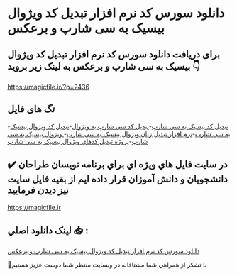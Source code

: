 # دانلود سورس کد نرم افزار تبدیل کد ویژوال بیسیک به سی شارپ و برعکس

## برای دریافت دانلود سورس کد نرم افزار تبدیل کد ویژوال بیسیک به سی شارپ و برعکس به لینک زیر بروید 👇

https://magicfile.ir/?p=2436

## تگ های فایل

-[تبدیل کد بیسیک به سی شارپ](https://magicfile.ir/product/%d8%aa%d8%a8%d8%af%db%8c%d9%84-%da%a9%d8%af-%d9%88%db%8c%da%98%d9%88%d8%a7%d9%84-%d8%a8%db%8c%d8%b3%db%8c%da%a9-%d8%a8%d9%87-%d8%b3%db%8c-%d8%b4%d8%a7%d8%b1%d9%be-%d8%a8%d8%b1%d8%b9%da%a9%d8%b3/)-[تبدیل کد سی شارپ به ویژوال](https://magicfile.ir/product/%d8%aa%d8%a8%d8%af%db%8c%d9%84-%da%a9%d8%af-%d9%88%db%8c%da%98%d9%88%d8%a7%d9%84-%d8%a8%db%8c%d8%b3%db%8c%da%a9-%d8%a8%d9%87-%d8%b3%db%8c-%d8%b4%d8%a7%d8%b1%d9%be-%d8%a8%d8%b1%d8%b9%da%a9%d8%b3/)-[تبدیل کد ویژوال بیسیک به سی شارپ](https://magicfile.ir/product/%d8%aa%d8%a8%d8%af%db%8c%d9%84-%da%a9%d8%af-%d9%88%db%8c%da%98%d9%88%d8%a7%d9%84-%d8%a8%db%8c%d8%b3%db%8c%da%a9-%d8%a8%d9%87-%d8%b3%db%8c-%d8%b4%d8%a7%d8%b1%d9%be-%d8%a8%d8%b1%d8%b9%da%a9%d8%b3/)-[نرم افزار تبدیل زبان ویژوال بیسیک به سی شارپ](https://magicfile.ir/product/%d8%aa%d8%a8%d8%af%db%8c%d9%84-%da%a9%d8%af-%d9%88%db%8c%da%98%d9%88%d8%a7%d9%84-%d8%a8%db%8c%d8%b3%db%8c%da%a9-%d8%a8%d9%87-%d8%b3%db%8c-%d8%b4%d8%a7%d8%b1%d9%be-%d8%a8%d8%b1%d8%b9%da%a9%d8%b3/)-[ ویژوال بیسیک به سی شارپ](https://magicfile.ir/product/%d8%aa%d8%a8%d8%af%db%8c%d9%84-%da%a9%d8%af-%d9%88%db%8c%da%98%d9%88%d8%a7%d9%84-%d8%a8%db%8c%d8%b3%db%8c%da%a9-%d8%a8%d9%87-%d8%b3%db%8c-%d8%b4%d8%a7%d8%b1%d9%be-%d8%a8%d8%b1%d8%b9%da%a9%d8%b3/)-[پروژه تبدیل کدهای ویژوال بیسیک به سی شارپ](https://magicfile.ir/product/%d8%aa%d8%a8%d8%af%db%8c%d9%84-%da%a9%d8%af-%d9%88%db%8c%da%98%d9%88%d8%a7%d9%84-%d8%a8%db%8c%d8%b3%db%8c%da%a9-%d8%a8%d9%87-%d8%b3%db%8c-%d8%b4%d8%a7%d8%b1%d9%be-%d8%a8%d8%b1%d8%b9%da%a9%d8%b3/)

## ✔️ در سايت فايل هاي ويژه اي براي برنامه نويسان طراحان دانشجويان و دانش آموزان قرار داده ايم از بقيه فايل سايت نيز ديدن فرماييد

https://magicfile.ir


## لينک دانلود اصلي 📥 :

[دانلود سورس کد نرم افزار تبدیل کد ویژوال بیسیک به سی شارپ و برعکس](https://magicfile.ir/product/%d8%aa%d8%a8%d8%af%db%8c%d9%84-%da%a9%d8%af-%d9%88%db%8c%da%98%d9%88%d8%a7%d9%84-%d8%a8%db%8c%d8%b3%db%8c%da%a9-%d8%a8%d9%87-%d8%b3%db%8c-%d8%b4%d8%a7%d8%b1%d9%be-%d8%a8%d8%b1%d8%b9%da%a9%d8%b3/) 


🙏با تشکر از همراهي شما مشتاقانه در وبسایت منتظر شما دوست عزیز هستیم

